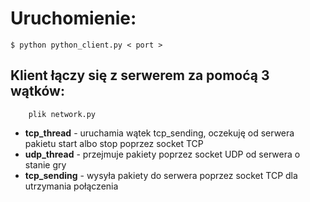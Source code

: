 # Uruchomienie:
```
$ python python_client.py < port >
```
## Klient łączy się z serwerem za pomoćą 3 wątków:
``` 
    plik network.py
```

 * **tcp_thread**  -  uruchamia wątek tcp_sending, oczekuję od serwera pakietu start albo  stop poprzez socket TCP
 * **udp_thread**   -  przejmuje pakiety poprzez socket UDP od serwera o stanie gry
 * **tcp_sending**  -  wysyła pakiety do serwera poprzez socket TCP dla utrzymania połączenia


